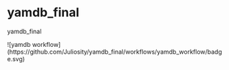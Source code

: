 # yamdb_final
yamdb_final

<p>
 ![yamdb workflow](https://github.com/Juliosity/yamdb_final/workflows/yamdb_workflow/badge.svg)
</p>

